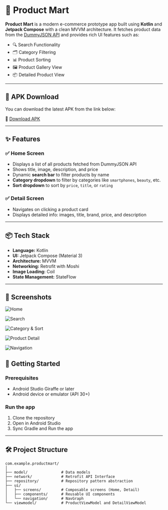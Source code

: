
# 🛒 Product Mart

**Product Mart** is a modern e-commerce prototype app built using **Kotlin** and **Jetpack Compose** with a clean MVVM architecture. It fetches product data from the [DummyJSON API](https://dummyjson.com/) and provides rich UI features such as:

- 🔍 Search Functionality  
- 🗂 Category Filtering  
- 📊 Product Sorting  
- 🖼 Product Gallery View  
- 📦 Detailed Product View  

---

## 📲 APK Download

You can download the latest APK from the link below:

🔗 [Download APK](https://drive.google.com/drive/folders/1lbYlgm4Jbz2qhAt6ikMEx5XNv3LOSkFE?usp=sharing)

---

## ✨ Features

### ✅ Home Screen
- Displays a list of all products fetched from DummyJSON API
- Shows title, image, description, and price
- Dynamic **search bar** to filter products by name
- **Category dropdown** to filter by categories like `smartphones`, `beauty`, etc.
- **Sort dropdown** to sort by `price`, `title`, or `rating`

### ✅ Detail Screen
- Navigates on clicking a product card
- Displays detailed info: images, title, brand, price, and description

---

## 📦 Tech Stack

- **Language:** Kotlin  
- **UI:** Jetpack Compose (Material 3)  
- **Architecture:** MVVM  
- **Networking:** Retrofit with Moshi  
- **Image Loading:** Coil  
- **State Management:** StateFlow   

---
## 📸 Screenshots

![Home](images/img1%20(1).jpg)

![Search](images/img1%20(2).jpg)

![Category & Sort](images/img1%20(3).jpg)

![Product Detail](images/img1%20(4).jpg)

![Navigation](images/img1%20(5).jpg)


## 🚀 Getting Started

### Prerequisites
- Android Studio Giraffe or later
- Android device or emulator (API 30+)

### Run the app
1. Clone the repository
2. Open in Android Studio
3. Sync Gradle and Run the app

---

## 🛠️ Project Structure

```
com.example.productmart/
│
├── model/               # Data models
├── network/             # Retrofit API Interface
├── repository/          # Repository pattern abstraction
├── ui/                  
│   ├── screens/         # Composable screens (Home, Detail)
│   ├── components/      # Reusable UI components
│   └── navigation/      # NavGraph
└── viewmodel/           # ProductViewModel and DetailViewModel
```